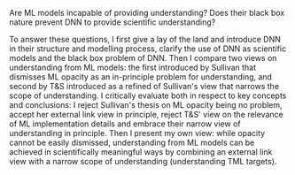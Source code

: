 Are ML models incapable of providing understanding? Does their black box nature prevent DNN to provide scientific understanding?

To answer these questions, I first give a lay of the land and introduce DNN in their structure and  modelling process, clarify the use of DNN as scientific models and the black box problem of DNN. Then I compare two views on understanding from ML models: the first introduced by Sullivan that dismisses ML opacity as an in-principle problem for understanding, and second by T&S introduced as a refined of Sullivan's view that narrows the scope of understanding. I critically evaluate both in respect to key concepts and conclusions: I reject Sullivan's thesis on ML opacity being no problem, accept her external link view in principle, reject T&S' view on the relevance of ML implementation details and embrace their narrow view of understanding in principle. Then I present my own view: while opacity cannot be easily dismissed, understanding from ML models can be achieved in scientifically meaningful ways by combining an external link view with a narrow scope of understanding (understanding TML targets).
